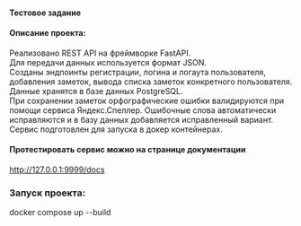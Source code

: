 #### Тестовое задание

#### Описание проекта:
Реализовано REST API на фреймворке FastAPI.  
Для передачи данных используется формат JSON.  
Созданы эндпоинты регистрации, логина и логаута пользователя, добавления заметок, вывода списка заметок конкретного пользователя.  
Данные хранятся в базе данных PostgreSQL.  
При сохранении заметок орфографические ошибки валидируются при помощи сервиса Яндекс.Спеллер. Ошибочные слова автоматически исправляются и в базу данных добавляется исправленный вариант.  
Сервис подготовлен для запуска в докер контейнерах.  

#### Протестировать сервис можно на странице документации
http://127.0.0.1:9999/docs

### Запуск проекта:
docker compose up --build
